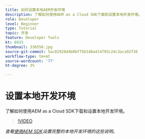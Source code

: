 ```yaml
---
title: 如何设置本地AEM开发环境
description: 了解如何使用AEM as a Cloud SDK下载和设置本地开发环境。
role: Developer
level: Beginner
type: Tutorial
topic: 开发
feature: Developer Tools
kt: 6933
thumbnail: 330558.jpg
source-git-commit: 5ac82928d4b0bf75b348a414793c24c3aca92f36
workflow-type: tm+mt
source-wordcount: '77'
ht-degree: 3%

---
```



# 设置本地开发环境

了解如何使用AEM as a Cloud SDK下载和设置本地开发环境。

>[!VIDEO](https://video.tv.adobe.com/v/330558/?quality=12&learn=on)

_查看[使用AEM SDK](https://experienceleague.adobe.com/docs/experience-manager-learn/cloud-service/local-development-environment-set-up/overview.html)设置完整的本地开发环境的这些说明。_
